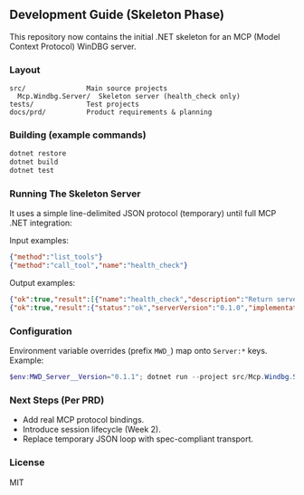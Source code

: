 ## Development Guide (Skeleton Phase)

This repository now contains the initial .NET skeleton for an MCP (Model Context Protocol) WinDBG server.

### Layout
```
src/               Main source projects
  Mcp.Windbg.Server/  Skeleton server (health_check only)
tests/             Test projects
docs/prd/          Product requirements & planning
```

### Building (example commands)
```powershell
dotnet restore
dotnet build
dotnet test
```

### Running The Skeleton Server
It uses a simple line-delimited JSON protocol (temporary) until full MCP .NET integration:

Input examples:
```json
{"method":"list_tools"}
{"method":"call_tool","name":"health_check"}
```

Output examples:
```json
{"ok":true,"result":[{"name":"health_check","description":"Return server health, version and uptime."}]}
{"ok":true,"result":{"status":"ok","serverVersion":"0.1.0","implementation":"skeleton","timestampUtc":"2025-09-19T00:00:00.0000000Z","uptimeSeconds":0.123}}
```

### Configuration
Environment variable overrides (prefix `MWD_`) map onto `Server:*` keys. Example:
```powershell
$env:MWD_Server__Version="0.1.1"; dotnet run --project src/Mcp.Windbg.Server
```

### Next Steps (Per PRD)
- Add real MCP protocol bindings.
- Introduce session lifecycle (Week 2).
- Replace temporary JSON loop with spec-compliant transport.

### License
MIT

